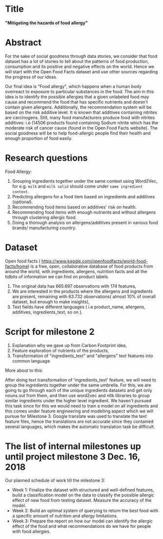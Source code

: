 # Title
#### "Mitigating the hazards of food allergy"
# Abstract

For the sake of social goodness through data stories, we consider that food dataset has a lot of stories to tell about the patterns of food production, consumption and its positive and negative effects on the world. Hence we will start with the Open Food Facts dataset and use other sources regarding the progress of our ideas.

Our final idea is  "Food allergy", which happens when a human body overreact to exposure to particular substances in the food.
The aim in this idea is to identify the possible allergies that a given unlabeled food may cause and recommend the food that has specific nutrients and doesn't contain given allergens.
Additionally, the recommendation system will be based on the risk additive level. It is known that additives containing nitrites are carcinogens. Still, many food manufacturers produce food with nitrites additives: i.e (14506 products found containing Sodium nitrite which has the moderate risk of cancer cause (found in the Open Food Facts website).
The social goodness will be to help food-allergic people find their health and enough proportion of food easily.

# Research questions

Food Allergy:


1. Grouping ingredients together under the same context using Word2Vec, for e.g. `milk` and `milk solid` should come under `same ingredient context`.
2. Predicting allergens for a food item based on ingredients and additives (optional).
3. Recommending food items based on additives' risk on health.
4. Recommending food items with enough nutrients and without allergens through clustering allergic food.
5. Doing a thorough analysis on allergens/additives present in various food brands/ manufacturing country.



# Dataset
Open food facts ( https://www.kaggle.com/openfoodfacts/world-food-facts/home) is a free, open, collaborative database of food products from around the world, with ingredients, allergens, nutrition facts and all the tidbits of information we can find on product labels. 

1. The original data has 665.697 observations  with 174 features,
2. We are interested in the products where the allergens and ingredients are present, remaining with  63.732 observations( almost 10% of overall dataset, but enough to make insights),
3. Text fields have different languages ( i.e product_name, allergens, additives,  ingredients_text, so on ).



# Script for milestone 2
1. Explanation why we gave up from Carbon Footprint idea,
2. Feature exploration of nutrients of the products,
3. Transformation of "ingredients_text" and "allergens"  text features into common language.

More about to this:

After doing text transformation of 'ingredients_text' feature, we will need to group the ingredients together under the same umbrella. For this, we are going to go through each of the unique ingredients datasets and get only nouns out from them, and then use word2vec and nltk libraries to group similar ingredients under the higher level ingredient.
We haven't pursued this task since for this we would need to train a model on all ingredients and this comes under feature engineering and modelling aspect which we will pursue for Milestone 3.
Google translate was used to translate the text feature files, hence the translations are not accurate since they contained several languages, which makes the automatic translation task be difficult.


# The list of internal milestones up until project milestone 3 Dec. 16, 2018
Our planned schedule of work till the milestone 3:
- Week 1:  Finalize the dataset with structured and well-defined features, build a classification model on the data to classify the possible allergic effect of new food from testing dataset. Measure the accuracy of the model. 
- Week 2:  Build an optimal system of querying to return the best food with a specific amount of nutrition and allergy limitations.
- Week 3:  Prepare the report on how our model can identify the allergic effect of the food and what recommendations do we have for people with food allergies.
